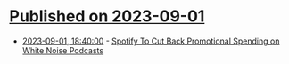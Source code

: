 # [Published on 2023-09-01](index.md)

* [2023-09-01, 18:40:00](https://entertainment.slashdot.org/story/23/09/01/1748216/spotify-to-cut-back-promotional-spending-on-white-noise-podcasts?utm_source=rss1.0mainlinkanon&utm_medium=feed) - [Spotify To Cut Back Promotional Spending on White Noise Podcasts](https://entertainment.slashdot.org/story/23/09/01/1748216/spotify-to-cut-back-promotional-spending-on-white-noise-podcasts?utm_source=rss1.0mainlinkanon&utm_medium=feed)
